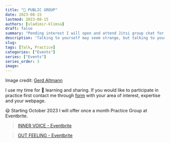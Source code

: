 ```yaml
---
title: "👥 PUBLIC GROUP"
date: 2023-08-15
lastmod: 2023-08-15
authors: [vladimir-klimsa]
draft: false
summary: "Pending interest I will open and attend Jitsi group chat for Practice Group"
description: 'Talking to yourself may seem strange, but talking to your body can have real benefits for your health and wellbeing. By speaking out loud, you send messages to your subconscious mind that can actually make you feel better physically and mentally.'
slug: 
tags: [Talk, Practice]
categories: ["Events"]
series: ["Events"]
series_order: 3
image:
---
```


Image credit: [Gerd Altmann](https://pixabay.com/photos/photomontage-faces-photo-album-556811/)

I use my time for 🙌 learning and sharing. If you would like to participate in practice first contact me through [form](/en/#contact) with your area of interest, expertise and your webpage.

😃 Starting October 2023 I will offer once a month Practice Group at Eventbrite.

> [INNER VOICE - Eventbrite](https://www.eventbrite.co.uk/o/vladimir-klimsa-69104497903)

> [GUT FEELING - Eventbrite](https://www.eventbrite.co.uk/o/vladimir-klimsa-69104497903)